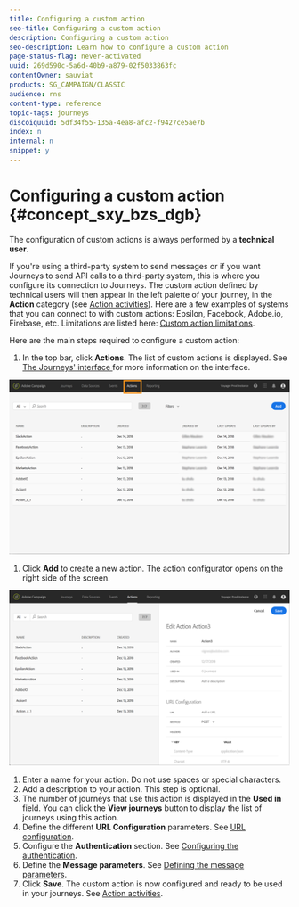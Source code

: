 ```yaml
---
title: Configuring a custom action
seo-title: Configuring a custom action
description: Configuring a custom action
seo-description: Learn how to configure a custom action
page-status-flag: never-activated
uuid: 269d590c-5a6d-40b9-a879-02f5033863fc
contentOwner: sauviat
products: SG_CAMPAIGN/CLASSIC
audience: rns
content-type: reference
topic-tags: journeys
discoiquuid: 5df34f55-135a-4ea8-afc2-f9427ce5ae7b
index: n
internal: n
snippet: y
---
```



# Configuring a custom action {#concept_sxy_bzs_dgb}

The configuration of custom actions is always performed by a **technical user**.

If you're using a third-party system to send messages or if you want Journeys to send API calls to a third-party system, this is where you configure its connection to Journeys. The custom action defined by technical users will then appear in the left palette of your journey, in the **Action** category (see [Action activities](journeyaction.md#concept_hbj_hrt_52b)). Here are a few examples of systems that you can connect to with custom actions: Epsilon, Facebook, Adobe.io, Firebase, etc.
Limitations are listed here: [Custom action limitations](customlimitations.md#concept_lh2_df1_2gb).

Here are the main steps required to configure a custom action:

1. In the top bar, click **Actions**. The list of custom actions is displayed. See [The Journeys' interface ](../about/aboutinterface.md#concept_rcq_lqt_52b) for more information on the interface.

 ![](../assets/custom1.png)

1. Click **Add** to create a new action. The action configurator opens on the right side of the screen.

 ![](../assets/custom2.png)

1. Enter a name for your action. Do not use spaces or special characters.
1. Add a description to your action. This step is optional.
1. The number of journeys that use this action is displayed in the **Used in** field. You can click the **View journeys** button to display the list of  journeys using this action.
1. Define the different **URL Configuration** parameters. See [URL configuration](customurl.md#concept_gbg_1f1_2gb).
1. Configure the **Authentication** section. See [Configuring the authentication](customauthentication.md#concept_is4_cf1_2gb).
1. Define the **Message parameters**. See [Defining the message parameters](customparameters.md#concept_wy4_bf1_2gb).
1. Click **Save**. The custom action is now configured and ready to be used in your journeys. See [Action activities](journeyaction.md#concept_hbj_hrt_52b).
